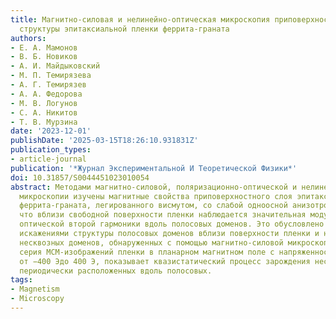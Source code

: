 ```yaml
---
title: Магнитно-силовая и нелинейно-оптическая микроскопия приповерхностной доменной
  структуры эпитаксиальной пленки феррита-граната
authors:
- Е. А. Мамонов
- В. Б. Новиков
- А. И. Майдыковский
- М. П. Темирязева
- А. Г. Темирязев
- А. А. Федорова
- М. В. Логунов
- С. А. Никитов
- Т. В. Мурзина
date: '2023-12-01'
publishDate: '2025-03-15T18:26:10.931831Z'
publication_types:
- article-journal
publication: '*Журнал Экспериментальной И Теоретической Физики*'
doi: 10.31857/S0044451023010054
abstract: Методами магнитно-силовой, поляризационно-оптической и нелинейно-оптической
  микроскопии изучены магнитные свойства приповерхностного слоя эпитаксиальной пленки
  феррита-граната, легированного висмутом, со слабой одноосной анизотропией. Показано,
  что вблизи свободной поверхности пленки наблюдается значительная модуляция интенсивности
  оптической второй гармоники вдоль полосовых доменов. Это обусловлено периодическими
  искажениями структуры полосовых доменов вблизи поверхности пленки и наличием приповерхностных
  несквозных доменов, обнаруженных с помощью магнитно-силовой микроскопии (МСМ). Полученная
  серия МСМ-изображений пленки в планарном магнитном поле с напряженностью, изменяющейся
  от −400 Эдо 400 Э, показывает квазистатический процесс зарождения несквозных доменов,
  периодически расположенных вдоль полосовых.
tags:
- Magnetism
- Microscopy
---
```

